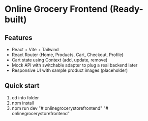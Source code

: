 # Online Grocery Frontend (Ready-built)

## Features
- React + Vite + Tailwind
- React Router (Home, Products, Cart, Checkout, Profile)
- Cart state using Context (add, update, remove)
- Mock API with switchable adapter to plug a real backend later
- Responsive UI with sample product images (placeholder)

## Quick start
1. cd into folder
2. npm install
3. npm run dev
"# onlinegrocerystorefrontend" 
"# onlinegrocerystorefrontend" 
